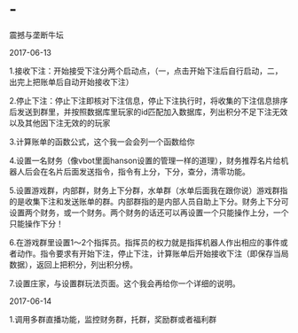 # -
震撼与垄断牛坛

2017-06-13

1.接收下注：开始接受下注分两个启动点，（一，点击开始下注后自行启动，二，出完上把账单后自动开始接收下注）

2.停止下注：停止下注即核对下注信息，停止下注执行时，将收集的下注信息排序后发送到群里，并按照数据库里玩家的id匹配加入数据库，列出积分不足下注无效以及其他因下注无效的的玩家

3.计算账单的函数公式，这个我一会会列一个函数给你


4.设置一名财务（像vbot里面hanson设置的管理一样的道理），财务推荐名片给机器人后会在名片后面发送指令，指令有上分，下分，查分，清零功能。

5.设置游戏群，内部群，财务上下分群，水单群（水单后面我在跟你说）游戏群指的是收集下注和发送账单的群。内部群指的是内部人员自助上下分。财务上下分可设置两个财务，或一个财务。两个财务的话还可以再设置一个只能操作上分，一个只能操作下分！

6.在游戏群里设置1～2个指挥员。指挥员的权力就是指挥机器人作出相应的事件或者动作。指令要求有开始下注，停止下注，计算账单后开始接收下注（即保存当局数据），返回上把积分，列出积分榜。

7.设置庄家，与设置群玩法页面。这个我会再给你一个详细的说明。


2017-06-14

1.调用多群直播功能，监控财务群，托群，奖励群或者福利群

